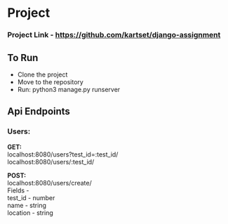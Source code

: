 # Project
### Project Link - https://github.com/kartset/django-assignment

## To Run
<ul>
  <li> Clone the project </li>
  <li> Move to the repository</li>
  <li>Run: python3 manage.py runserver</li>
</ul>

## Api Endpoints
### Users:
**GET:**<br/>
localhost:8080/users?test_id=:test_id/ <br/>
localhost:8080/users/:test_id/ <br/>

**POST:**
<br/>
localhost:8080/users/create/ <br/>
Fields -
<br/>
test_id - number <br/>
name - string <br/>
location - string <br/>


